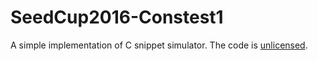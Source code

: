 SeedCup2016-Constest1
=====================

A simple implementation of C snippet simulator. 
The code is [unlicensed](http://unlicense.org/).